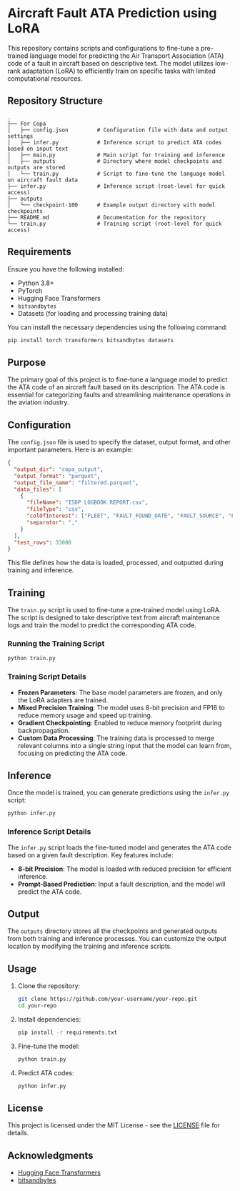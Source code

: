 # Aircraft Fault ATA Prediction using LoRA

This repository contains scripts and configurations to fine-tune a pre-trained language model for predicting the Air Transport Association (ATA) code of a fault in aircraft based on descriptive text. The model utilizes low-rank adaptation (LoRA) to efficiently train on specific tasks with limited computational resources.

## Repository Structure

```
.
├── For Copa
│   ├── config.json         # Configuration file with data and output settings
│   ├── infer.py            # Inference script to predict ATA codes based on input text
│   ├── main.py             # Main script for training and inference
│   ├── outputs             # Directory where model checkpoints and outputs are stored
│   └── train.py            # Script to fine-tune the language model on aircraft fault data
├── infer.py                # Inference script (root-level for quick access)
├── outputs
│   └── checkpoint-100      # Example output directory with model checkpoints
├── README.md               # Documentation for the repository
└── train.py                # Training script (root-level for quick access)
```

## Requirements

Ensure you have the following installed:

- Python 3.8+
- PyTorch
- Hugging Face Transformers
- `bitsandbytes`
- Datasets (for loading and processing training data)

You can install the necessary dependencies using the following command:

```bash
pip install torch transformers bitsandbytes datasets
```

## Purpose

The primary goal of this project is to fine-tune a language model to predict the ATA code of an aircraft fault based on its description. The ATA code is essential for categorizing faults and streamlining maintenance operations in the aviation industry.

## Configuration

The `config.json` file is used to specify the dataset, output format, and other important parameters. Here is an example:

```json
{
  "output_dir": "copa_output",
  "output_format": "parquet",
  "output_file_name": "filtered.parquet",
  "data_files": [
    {
      "fileName": "ISDP LOGBOOK REPORT.csv",
      "fileType": "csv",
      "colOfInterest": ["FLEET", "FAULT_FOUND_DATE", "FAULT_SOURCE", "FAULT_NAME", "FAULT_SDESC", "CORRECTIVE_ACTION", "MAINT_DELAY_TIME_QT", "ATA", "FAULT_SEVERITY"],
      "separator": ","
    }
  ],
  "test_rows": 33000
}
```

This file defines how the data is loaded, processed, and outputted during training and inference.

## Training

The `train.py` script is used to fine-tune a pre-trained model using LoRA. The script is designed to take descriptive text from aircraft maintenance logs and train the model to predict the corresponding ATA code.

### Running the Training Script

```bash
python train.py
```

### Training Script Details

- **Frozen Parameters**: The base model parameters are frozen, and only the LoRA adapters are trained.
- **Mixed Precision Training**: The model uses 8-bit precision and FP16 to reduce memory usage and speed up training.
- **Gradient Checkpointing**: Enabled to reduce memory footprint during backpropagation.
- **Custom Data Processing**: The training data is processed to merge relevant columns into a single string input that the model can learn from, focusing on predicting the ATA code.

## Inference

Once the model is trained, you can generate predictions using the `infer.py` script:

```bash
python infer.py
```

### Inference Script Details

The `infer.py` script loads the fine-tuned model and generates the ATA code based on a given fault description. Key features include:

- **8-bit Precision**: The model is loaded with reduced precision for efficient inference.
- **Prompt-Based Prediction**: Input a fault description, and the model will predict the ATA code.

## Output

The `outputs` directory stores all the checkpoints and generated outputs from both training and inference processes. You can customize the output location by modifying the training and inference scripts.

## Usage

1. Clone the repository:

   ```bash
   git clone https://github.com/your-username/your-repo.git
   cd your-repo
   ```

2. Install dependencies:

   ```bash
   pip install -r requirements.txt
   ```

3. Fine-tune the model:

   ```bash
   python train.py
   ```

4. Predict ATA codes:

   ```bash
   python infer.py
   ```

## License

This project is licensed under the MIT License - see the [LICENSE](LICENSE) file for details.

## Acknowledgments

- [Hugging Face Transformers](https://github.com/huggingface/transformers)
- [bitsandbytes](https://github.com/facebookresearch/bitsandbytes)

